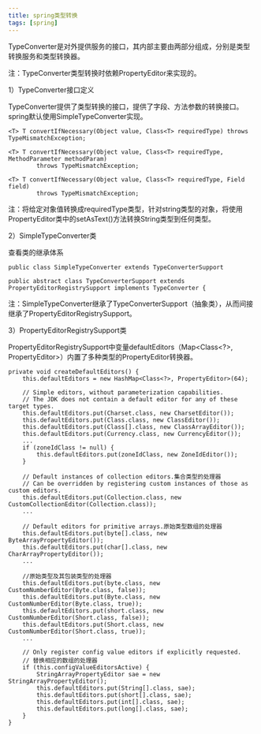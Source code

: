 ```yaml
---
title: spring类型转换
tags: [spring]
---
```


TypeConverter是对外提供服务的接口，其内部主要由两部分组成，分别是类型转换服务和类型转换器。

注：TypeConverter类型转换时依赖PropertyEditor来实现的。

1）TypeConverter接口定义

TypeConverter提供了类型转换的接口，提供了字段、方法参数的转换接口。spring默认使用SimpleTypeConverter实现。

```
<T> T convertIfNecessary(Object value, Class<T> requiredType) throws TypeMismatchException;

<T> T convertIfNecessary(Object value, Class<T> requiredType, MethodParameter methodParam)
        throws TypeMismatchException;

<T> T convertIfNecessary(Object value, Class<T> requiredType, Field field)
        throws TypeMismatchException;
```

注：将给定对象值转换成requiredType类型，针对string类型的对象，将使用PropertyEditor类中的setAsText()方法转换String类型到任何类型。

2）SimpleTypeConverter类

查看类的继承体系

```
public class SimpleTypeConverter extends TypeConverterSupport

public abstract class TypeConverterSupport extends PropertyEditorRegistrySupport implements TypeConverter {
```

注：SimpleTypeConverter继承了TypeConverterSupport（抽象类），从而间接继承了PropertyEditorRegistrySupport。

3）PropertyEditorRegistrySupport类

PropertyEditorRegistrySupport中变量defaultEditors（Map<Class<?>, PropertyEditor>）内置了多种类型的PropertyEditor转换器。

```
private void createDefaultEditors() {
    this.defaultEditors = new HashMap<Class<?>, PropertyEditor>(64);

    // Simple editors, without parameterization capabilities.
    // The JDK does not contain a default editor for any of these target types.
    this.defaultEditors.put(Charset.class, new CharsetEditor());
    this.defaultEditors.put(Class.class, new ClassEditor());
    this.defaultEditors.put(Class[].class, new ClassArrayEditor());
    this.defaultEditors.put(Currency.class, new CurrencyEditor());
    ...
    if (zoneIdClass != null) {
        this.defaultEditors.put(zoneIdClass, new ZoneIdEditor());
    }

    // Default instances of collection editors.集合类型的处理器
    // Can be overridden by registering custom instances of those as custom editors.
    this.defaultEditors.put(Collection.class, new CustomCollectionEditor(Collection.class));
    ...

    // Default editors for primitive arrays.原始类型数组的处理器
    this.defaultEditors.put(byte[].class, new ByteArrayPropertyEditor());
    this.defaultEditors.put(char[].class, new CharArrayPropertyEditor());
    ...
    
    //原始类型及其包装类型的处理器
    this.defaultEditors.put(byte.class, new CustomNumberEditor(Byte.class, false));
    this.defaultEditors.put(Byte.class, new CustomNumberEditor(Byte.class, true));
    this.defaultEditors.put(short.class, new CustomNumberEditor(Short.class, false));
    this.defaultEditors.put(Short.class, new CustomNumberEditor(Short.class, true));
    ...

    // Only register config value editors if explicitly requested.
    // 替换相应的数组的处理器
    if (this.configValueEditorsActive) {
        StringArrayPropertyEditor sae = new StringArrayPropertyEditor();
        this.defaultEditors.put(String[].class, sae);
        this.defaultEditors.put(short[].class, sae);
        this.defaultEditors.put(int[].class, sae);
        this.defaultEditors.put(long[].class, sae);
    }
}
```